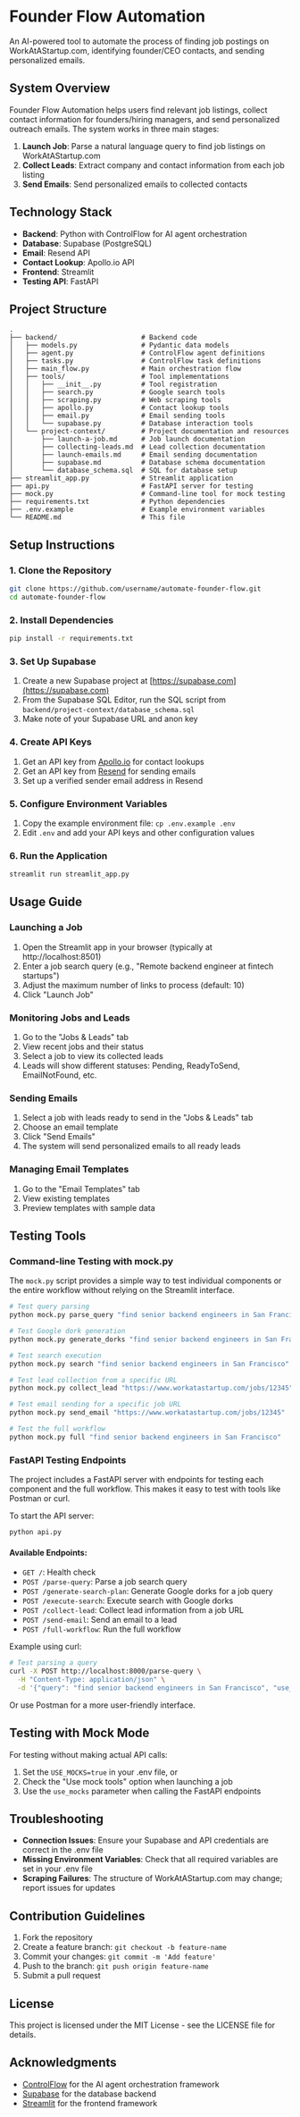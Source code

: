 # Founder Flow Automation

An AI-powered tool to automate the process of finding job postings on WorkAtAStartup.com, identifying founder/CEO contacts, and sending personalized emails.

## System Overview

Founder Flow Automation helps users find relevant job listings, collect contact information for founders/hiring managers, and send personalized outreach emails. The system works in three main stages:

1. **Launch Job**: Parse a natural language query to find job listings on WorkAtAStartup.com
2. **Collect Leads**: Extract company and contact information from each job listing
3. **Send Emails**: Send personalized emails to collected contacts

## Technology Stack

- **Backend**: Python with ControlFlow for AI agent orchestration
- **Database**: Supabase (PostgreSQL)
- **Email**: Resend API
- **Contact Lookup**: Apollo.io API
- **Frontend**: Streamlit
- **Testing API**: FastAPI

## Project Structure

```
.
├── backend/                     # Backend code
│   ├── models.py                # Pydantic data models
│   ├── agent.py                 # ControlFlow agent definitions
│   ├── tasks.py                 # ControlFlow task definitions
│   ├── main_flow.py             # Main orchestration flow
│   ├── tools/                   # Tool implementations
│   │   ├── __init__.py          # Tool registration
│   │   ├── search.py            # Google search tools
│   │   ├── scraping.py          # Web scraping tools
│   │   ├── apollo.py            # Contact lookup tools
│   │   ├── email.py             # Email sending tools
│   │   └── supabase.py          # Database interaction tools
│   └── project-context/         # Project documentation and resources
│       ├── launch-a-job.md      # Job launch documentation
│       ├── collecting-leads.md  # Lead collection documentation
│       ├── launch-emails.md     # Email sending documentation
│       ├── supabase.md          # Database schema documentation
│       └── database_schema.sql  # SQL for database setup
├── streamlit_app.py             # Streamlit application
├── api.py                       # FastAPI server for testing
├── mock.py                      # Command-line tool for mock testing
├── requirements.txt             # Python dependencies
├── .env.example                 # Example environment variables
└── README.md                    # This file
```

## Setup Instructions

### 1. Clone the Repository

```bash
git clone https://github.com/username/automate-founder-flow.git
cd automate-founder-flow
```

### 2. Install Dependencies

```bash
pip install -r requirements.txt
```

### 3. Set Up Supabase

1. Create a new Supabase project at [https://supabase.com](https://supabase.com)
2. From the Supabase SQL Editor, run the SQL script from `backend/project-context/database_schema.sql`
3. Make note of your Supabase URL and anon key

### 4. Create API Keys

1. Get an API key from [Apollo.io](https://apollo.io) for contact lookups
2. Get an API key from [Resend](https://resend.com) for sending emails
3. Set up a verified sender email address in Resend

### 5. Configure Environment Variables

1. Copy the example environment file: `cp .env.example .env`
2. Edit `.env` and add your API keys and other configuration values

### 6. Run the Application

```bash
streamlit run streamlit_app.py
```

## Usage Guide

### Launching a Job

1. Open the Streamlit app in your browser (typically at http://localhost:8501)
2. Enter a job search query (e.g., "Remote backend engineer at fintech startups")
3. Adjust the maximum number of links to process (default: 10)
4. Click "Launch Job"

### Monitoring Jobs and Leads

1. Go to the "Jobs & Leads" tab
2. View recent jobs and their status
3. Select a job to view its collected leads
4. Leads will show different statuses: Pending, ReadyToSend, EmailNotFound, etc.

### Sending Emails

1. Select a job with leads ready to send in the "Jobs & Leads" tab
2. Choose an email template
3. Click "Send Emails"
4. The system will send personalized emails to all ready leads

### Managing Email Templates

1. Go to the "Email Templates" tab
2. View existing templates
3. Preview templates with sample data

## Testing Tools

### Command-line Testing with mock.py

The `mock.py` script provides a simple way to test individual components or the entire workflow without relying on the Streamlit interface.

```bash
# Test query parsing
python mock.py parse_query "find senior backend engineers in San Francisco"

# Test Google dork generation
python mock.py generate_dorks "find senior backend engineers in San Francisco"

# Test search execution
python mock.py search "find senior backend engineers in San Francisco"

# Test lead collection from a specific URL
python mock.py collect_lead "https://www.workatastartup.com/jobs/12345"

# Test email sending for a specific job URL
python mock.py send_email "https://www.workatastartup.com/jobs/12345"

# Test the full workflow
python mock.py full "find senior backend engineers in San Francisco"
```

### FastAPI Testing Endpoints

The project includes a FastAPI server with endpoints for testing each component and the full workflow. This makes it easy to test with tools like Postman or curl.

To start the API server:

```bash
python api.py
```

#### Available Endpoints:

- `GET /`: Health check
- `POST /parse-query`: Parse a job search query
- `POST /generate-search-plan`: Generate Google dorks for a job query
- `POST /execute-search`: Execute search with Google dorks
- `POST /collect-lead`: Collect lead information from a job URL
- `POST /send-email`: Send an email to a lead
- `POST /full-workflow`: Run the full workflow

Example using curl:

```bash
# Test parsing a query
curl -X POST http://localhost:8000/parse-query \
  -H "Content-Type: application/json" \
  -d '{"query": "find senior backend engineers in San Francisco", "use_mocks": true}'
```

Or use Postman for a more user-friendly interface.

## Testing with Mock Mode

For testing without making actual API calls:

1. Set the `USE_MOCKS=true` in your .env file, or
2. Check the "Use mock tools" option when launching a job
3. Use the `use_mocks` parameter when calling the FastAPI endpoints

## Troubleshooting

- **Connection Issues**: Ensure your Supabase and API credentials are correct in the .env file
- **Missing Environment Variables**: Check that all required variables are set in your .env file
- **Scraping Failures**: The structure of WorkAtAStartup.com may change; report issues for updates

## Contribution Guidelines

1. Fork the repository
2. Create a feature branch: `git checkout -b feature-name`
3. Commit your changes: `git commit -m 'Add feature'`
4. Push to the branch: `git push origin feature-name`
5. Submit a pull request

## License

This project is licensed under the MIT License - see the LICENSE file for details.

## Acknowledgments

- [ControlFlow](https://controlflow.ai/) for the AI agent orchestration framework
- [Supabase](https://supabase.com/) for the database backend
- [Streamlit](https://streamlit.io/) for the frontend framework
